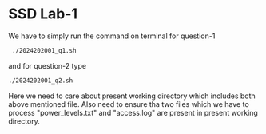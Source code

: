 
# SSD Lab-1

We have to simply run the command on terminal for question-1
```bash
 ./2024202001_q1.sh 
```
and for question-2 type 
```bash
./2024202001_q2.sh
```
Here we need to care about present working directory which includes both above mentioned file. Also need to ensure tha two files which we have to process "power_levels.txt" and "access.log" are present in present working directory.
